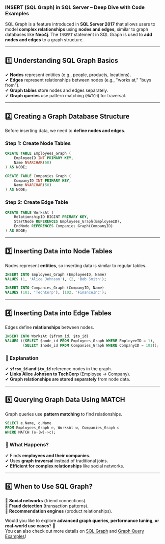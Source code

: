 ### **INSERT (SQL Graph) in SQL Server – Deep Dive with Code Examples**
SQL Graph is a feature introduced in **SQL Server 2017** that allows users to model **complex relationships** using **nodes and edges**, similar to graph databases like **Neo4j**. The `INSERT` statement in SQL Graph is used to **add nodes and edges** to a graph structure.

---
## **1️⃣ Understanding SQL Graph Basics**
✔ **Nodes** represent entities (e.g., people, products, locations).  
✔ **Edges** represent relationships between nodes (e.g., "works at," "buys from").  
✔ **Graph tables** store nodes and edges separately.  
✔ **Graph queries** use pattern matching (`MATCH`) for traversal.

---
## **2️⃣ Creating a Graph Database Structure**
Before inserting data, we need to **define nodes and edges**.

### **Step 1: Create Node Tables**
```sql
CREATE TABLE Employees_Graph (
    EmployeeID INT PRIMARY KEY,
    Name NVARCHAR(50)
) AS NODE;
```
```sql
CREATE TABLE Companies_Graph (
    CompanyID INT PRIMARY KEY,
    Name NVARCHAR(50)
) AS NODE;
```

### **Step 2: Create Edge Table**
```sql
CREATE TABLE WorksAt (
    RelationshipID BIGINT PRIMARY KEY,
    StartNode REFERENCES Employees_Graph(EmployeeID),
    EndNode REFERENCES Companies_Graph(CompanyID)
) AS EDGE;
```

---
## **3️⃣ Inserting Data into Node Tables**
Nodes represent **entities**, so inserting data is similar to regular tables.

```sql
INSERT INTO Employees_Graph (EmployeeID, Name)
VALUES (1, 'Alice Johnson'), (2, 'Bob Smith');
```
```sql
INSERT INTO Companies_Graph (CompanyID, Name)
VALUES (101, 'TechCorp'), (102, 'FinanceInc');
```

---
## **4️⃣ Inserting Data into Edge Tables**
Edges define **relationships** between nodes.

```sql
INSERT INTO WorksAt ($from_id, $to_id)
VALUES ((SELECT $node_id FROM Employees_Graph WHERE EmployeeID = 1),
        (SELECT $node_id FROM Companies_Graph WHERE CompanyID = 101));
```

### **🔎 Explanation**
✔ **`$from_id` and `$to_id`** reference nodes in the graph.  
✔ **Links Alice Johnson to TechCorp** (Employee → Company).  
✔ **Graph relationships are stored separately** from node data.

---
## **5️⃣ Querying Graph Data Using MATCH**
Graph queries use **pattern matching** to find relationships.

```sql
SELECT e.Name, c.Name
FROM Employees_Graph e, WorksAt w, Companies_Graph c
WHERE MATCH (e-(w)->c);
```

### **🔎 What Happens?**
✔ Finds **employees and their companies**.  
✔ Uses **graph traversal** instead of traditional joins.  
✔ **Efficient for complex relationships** like social networks.

---
## **6️⃣ When to Use SQL Graph?**
🚀 **Social networks** (friend connections).  
🚀 **Fraud detection** (transaction patterns).  
🚀 **Recommendation engines** (product relationships).

Would you like to explore **advanced graph queries, performance tuning, or real-world use cases**? 🚀  
You can also check out more details on [SQL Graph](https://www.tsql.info/sql-graph.php) and [Graph Query Examples](https://www.mssqltips.com/sqlservertip/5007/sql-server-2017-graph-database-query-examples/)!